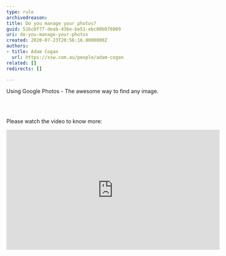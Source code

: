 ```yaml
---
type: rule
archivedreason: 
title: Do you manage your photos?
guid: 51bc0f77-deab-436e-be51-ebc00b076009
uri: do-you-manage-your-photos
created: 2020-07-23T20:56:16.0000000Z
authors:
- title: Adam Cogan
  url: https://ssw.com.au/people/adam-cogan
related: []
redirects: []

---
```



<p class="ssw15-rteElement-P">Using Google Photos -&#160;The awesome way to find any image.​<br></p>
<br><excerpt class='endintro'></excerpt><br>
<p>Please watch the video to know more&#58;​<br></p><div class="ms-rtestate-read ms-rte-embedcode ms-rte-embedil ms-rtestate-notify"><iframe width="560" height="315" src="https&#58;//www.youtube.com/embed/p8_siTdeeCg" frameborder="0"></iframe>&#160;</div><p><br><br></p>


